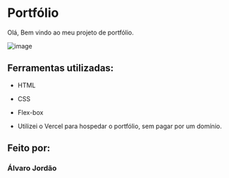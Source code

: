 # Portfólio 
Olá, Bem vindo ao meu projeto de portfólio.

![image](https://github.com/user-attachments/assets/56025b3e-8589-4fcc-bfc2-0939d0c8ba5f)


## Ferramentas utilizadas:

* HTML

* CSS

* Flex-box

* Utilizei o Vercel para hospedar o portfólio, sem pagar por um domínio.
## Feito por:

### Álvaro Jordão


